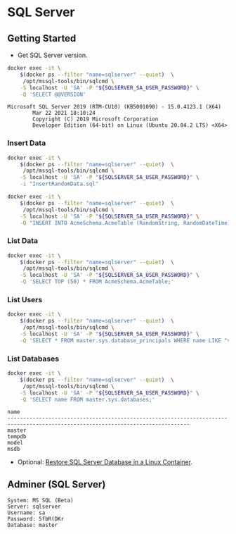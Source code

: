 # SQL Server

## Getting Started

- Get SQL Server version.

```bash
docker exec -it \
    $(docker ps --filter "name=sqlserver" --quiet)  \
     /opt/mssql-tools/bin/sqlcmd \
    -S localhost -U 'SA' -P "${SQLSERVER_SA_USER_PASSWORD}" \
    -Q 'SELECT @@VERSION'
```

```text
Microsoft SQL Server 2019 (RTM-CU10) (KB5001090) - 15.0.4123.1 (X64)
        Mar 22 2021 18:10:24
        Copyright (C) 2019 Microsoft Corporation
        Developer Edition (64-bit) on Linux (Ubuntu 20.04.2 LTS) <X64>
```

### Insert Data

```bash
docker exec -it \
    $(docker ps --filter "name=sqlserver" --quiet)  \
     /opt/mssql-tools/bin/sqlcmd \
    -S localhost -U 'SA' -P "${SQLSERVER_SA_USER_PASSWORD}" \
    -i "InsertRandomData.sql"
```

```bash
docker exec -it \
    $(docker ps --filter "name=sqlserver" --quiet)  \
     /opt/mssql-tools/bin/sqlcmd \
    -S localhost -U 'SA' -P "${SQLSERVER_SA_USER_PASSWORD}" \
    -Q "INSERT INTO AcmeSchema.AcmeTable (RandomString, RandomDateTime) VALUES (N'ABCD1234', N'1970-01-01T00:00:00.00Z');"
```

### List Data

```bash
docker exec -it \
    $(docker ps --filter "name=sqlserver" --quiet)  \
     /opt/mssql-tools/bin/sqlcmd \
    -S localhost -U 'SA' -P "${SQLSERVER_SA_USER_PASSWORD}" \
    -Q 'SELECT TOP (50) * FROM AcmeSchema.AcmeTable;'
```

### List Users

```bash
docker exec -it \
    $(docker ps --filter "name=sqlserver" --quiet)  \
     /opt/mssql-tools/bin/sqlcmd \
    -S localhost -U 'SA' -P "${SQLSERVER_SA_USER_PASSWORD}" \
    -Q 'SELECT * FROM master.sys.database_principals WHERE name LIKE "v-root%";'
```

### List Databases

```bash
docker exec -it \
    $(docker ps --filter "name=sqlserver" --quiet)  \
     /opt/mssql-tools/bin/sqlcmd \
    -S localhost -U 'SA' -P "${SQLSERVER_SA_USER_PASSWORD}" \
    -Q 'SELECT name FROM master.sys.databases;'
```

```text
name
--------------------------------------------------------------------------------------------------------------------------------
master
tempdb
model
msdb
```

- Optional: [Restore SQL Server Database in a Linux Container](https://docs.microsoft.com/en-us/sql/linux/tutorial-restore-backup-in-sql-server-container).

## Adminer (SQL Server)

```text
System: MS SQL (Beta)
Server: sqlserver
Username: sa
Password: 5fbR(DKr
Database: master
```
